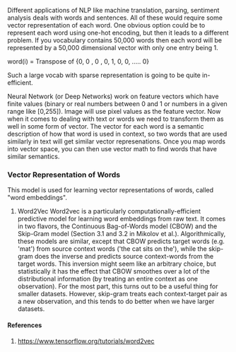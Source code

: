 Different applications of NLP like machine translation, parsing, sentiment analysis deals with words and sentences. All of these would require some vector representation of each word. One obvious option could be to represent each word using one-hot encoding, but then it leads to a different problem. If you vocabulary contains 50,000 words then each word will be represented by a 50,000 dimensional vector with only one entry being 1. 

word(i) = Transpose of {0, 0 , 0 , 0, 1, 0, 0, ..... 0}

Such a large vocab with sparse representation is going to be quite in-efficient. 

Neural Network (or Deep Networks) work on feature vectors which have finite values (binary or real numbers between 0 and 1 or numbers in a given range like [0,255]). Image will use pixel values as the feature vector. Now when it comes to dealing with text or words we need to transform them as well in some form of vector.  The vector for each word is a semantic description of how that word is used in context, so two words that are used similarly in text will get similar vector represenations. Once you map words into vector space, you can then use vector math to find words that have similar semantics.

### Vector Representation of Words
This model is used for learning vector representations of words, called "word embeddings".

1. Word2Vec
Word2vec is a particularly computationally-efficient predictive model for learning word embeddings from raw text.  It comes in two flavors, the Continuous Bag-of-Words model (CBOW) and the Skip-Gram model (Section 3.1 and 3.2 in Mikolov et al.). Algorithmically, these models are similar, except that CBOW predicts target words (e.g. 'mat') from source context words ('the cat sits on the'), while the skip-gram does the inverse and predicts source context-words from the target words. This inversion might seem like an arbitrary choice, but statistically it has the effect that CBOW smoothes over a lot of the distributional information (by treating an entire context as one observation). For the most part, this turns out to be a useful thing for smaller datasets. However, skip-gram treats each context-target pair as a new observation, and this tends to do better when we have larger datasets. 






#### References
1. https://www.tensorflow.org/tutorials/word2vec

